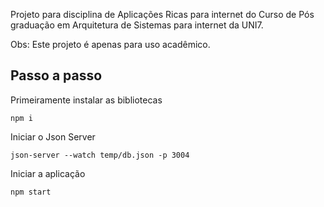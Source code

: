 Projeto para disciplina de Aplicações Ricas para internet do Curso de Pós graduação em Arquitetura de Sistemas para internet da UNI7.

Obs: Este projeto é apenas para uso acadêmico.

## Passo a passo

Primeiramente instalar as bibliotecas

```
npm i
```
Iniciar o Json Server

```
json-server --watch temp/db.json -p 3004
```

Iniciar a aplicação

```
npm start
